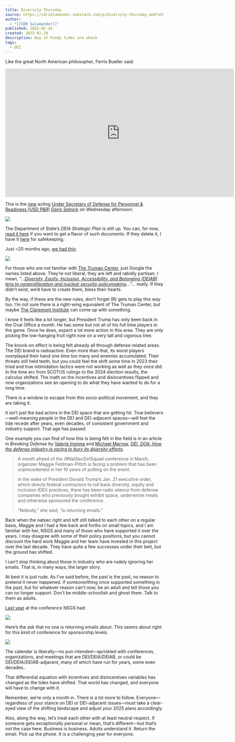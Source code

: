 ```yaml
---
title: Diversity Thursday
source: https://cdrsalamander.substack.com/p/diversity-thursday-ab0?utm_source=post-email-title&publication_id=247761&post_id=157511163&utm_campaign=email-post-title&isFreemail=true&r=7br8e&triedRedirect=true&utm_medium=email
author:
  - "[[CDR Salamander]]"
published: 2025-02-20
created: 2025-02-20
description: Bay of Fundy tides are whack
tags:
  - DEI
---
```

Like the great North American philosopher, Ferris Bueller said:

<iframe src="https://www.youtube-nocookie.com/embed/vsYBtfQ3QDo?start=6&amp;rel=0&amp;autoplay=0&amp;showinfo=0&amp;enablejsapi=0" frameborder="0" loading="lazy" gesture="media" allow="autoplay; fullscreen" allowautoplay="true" allowfullscreen="true" width="728" height="409"></iframe>

This is the [new](https://x.com/DoD_USD_PR/status/1887677582705054159) acting [Under Secretary of Defense for Personnel & Readiness (USD P&R)](https://x.com/DoD_USD_PR/status/1892225899384254737) [Darin Selnick](https://prhome.defense.gov/Home/Leaders/selnick/) on Wednesday afternoon:

![](https://substackcdn.com/image/fetch/w_1456,c_limit,f_auto,q_auto:good,fl_progressive:steep/https%3A%2F%2Fsubstack-post-media.s3.amazonaws.com%2Fpublic%2Fimages%2F24452708-b27d-4f10-b42e-cae6687952e1_1278x546.png)

The Department of State’s *DEIA Strategic Plan* is still up. You can, for now, [read it here](https://www.state.gov/wp-content/uploads/2022/09/22-01643_DEIA-StrategicPlan_v6AN-Inaccessible.pdf) if you want to get a flavor of such documents. If they delete it, I have it [here](https://www.scribd.com/document/830337876/22-01643-DEIA-StrategicPlan-v6AN-Inaccessible) for safekeeping.

Just ~20 months ago, [we had this](https://x.com/DoD_USD_PR/status/1664601441690959874):

![](https://substackcdn.com/image/fetch/w_1456,c_limit,f_auto,q_auto:good,fl_progressive:steep/https%3A%2F%2Fsubstack-post-media.s3.amazonaws.com%2Fpublic%2Fimages%2F6d6e7b91-b575-41ca-b5d3-1060fdbb5ce8_1290x1482.png)

For those who are not familiar with [The Truman Center](https://www.trumancenter.org/), just Google the names listed above. They’re not liberal, they are left and rabidly partisan. I mean, “…*[Diversity, Equity, Inclusion, Accessibility, and Belonging (DEIAB) lens to nonproliferation and nuclear security policymaking](https://www.trumancenter.org/issues/nuclear-nonproliferation)…*“… really. If they didn’t exist, we’d have to create them, bless their hearts.

By the way, if these are the new rules, don’t forget (R) gets to play this way too. I’m not sure there is a right-wing equivalent of The Truman Center, but maybe [The Claremont Institute](https://www.claremont.org/) can come up with something.

I know it feels like a lot longer, but President Trump has only been back in the Oval Office a month. He has some but not all of his full time players in the game. Once he does, expect a lot more action in this area. They are only picking the low-hanging fruit right now on a very tall and vigorous tree.

The knock-on effect is being felt already all through defense related areas. The DEI brand is radioactive. Even more than that, its worst players overplayed their hand one time too many and enemies accumulated. Their threats still held teeth, but you could feel the shift some time in 2023 their tried and true intimidation tactics were not working as well as they once did. In the time arc from SCOTUS rulings to the 2024 election results, the calculus shifted. The math on the incentives and disincentives flipped and now organizations see an opening to do what they have wanted to do for a long time.

There is a window to escape from this socio-political movement, and they are taking it.

It isn’t just the bad actors in the DEI space that are getting hit. True believers—well-meaning people in the DEI and DEI-adjacent spaces—will feel the tide recede after years, even decades, of consistent government and industry support. That age has passed.

One example you can find of how this is being felt in the field is in an article in *Breaking Defense* by [Valerie Insinna](https://x.com/ValerieInsinna) and [Michael Marrow](https://x.com/michaeldmarrow), *[DEI, DOA: How the defense industry is racing to bury its diversity efforts](https://breakingdefense.com/2025/02/dei-doa-how-the-defense-industry-is-racing-to-bury-its-diversity-efforts/).*

> A month ahead of the /#NatSecGirlSquad conference in March, organizer Maggie Feldman-Piltch is facing a problem that has been unprecedented in her 10 years of putting on the event.
> 
> In the wake of President Donald Trump’s Jan. 21 executive order, which directs federal contractors to roll back diversity, equity and inclusion (DEI) practices, there has been radio silence from defense companies who previously bought exhibit space, underwrote meals and otherwise sponsored the conference.
> 
> “Nobody,” she said, “is returning emails.”

Back when the natsec right and left still talked to each other on a regular basis, Maggie and I had a few back and forths on small topics, and I am familiar with her, NSGS and many of those who have supported it over the years. I may disagree with some of their policy positions, but you cannot discount the hard work Maggie and her team have invested in this project over the last decade. They have quite a few successes under their belt, but the ground has shifted.

I can’t stop thinking about those in industry who are rudely ignoring her emails. That is, in many ways, the larger story.

At best it is just rude. As I’ve said before, the past is the past, no reason to pretend it never happened. If someone/thing once supported something in the past, but for whatever reason can’t now, be an adult and tell those you can no longer support. Don’t be middle-schoolish and ghost them. Talk to them as adults.

[Last year](https://www.nsgscon.com/partnershipsinfo) at the conference NSGS had:

![](https://substackcdn.com/image/fetch/w_1456,c_limit,f_auto,q_auto:good,fl_progressive:steep/https%3A%2F%2Fsubstack-post-media.s3.amazonaws.com%2Fpublic%2Fimages%2F6af1f5b9-7561-4083-bb02-21fb92a978d7_586x510.png)

Here’s the ask that no one is returning emails about. This seems about right for this kind of conference for sponsorship levels.

![](https://substackcdn.com/image/fetch/w_1456,c_limit,f_auto,q_auto:good,fl_progressive:steep/https%3A%2F%2Fsubstack-post-media.s3.amazonaws.com%2Fpublic%2Fimages%2F7aff8378-bc00-4d96-8195-1ec1d7eed6db_1540x1016.png)

The calendar is liberally—no pun intended—sprinkled with conferences, organizations, and meetings that are DEI/DEIA/DEIAB, or could be DEI/DEIA/DEIAB-adjacent, many of which have run for years, some even decades..

That differential equation with incentives and disincentives variables has changed as the tides have shifted. That world has changed, and everyone will have to change with it.

Remember, we’re only a month in. There is a lot more to follow. Everyone—regardless of your stance on DEI or DEI-adjacent issues—must take a clear-eyed view of the shifting landscape and adjust your 2025 plans accordingly.

Also, along the way, let’s treat each other with at least neutral respect. If someone gets exceptionally personal or mean, that’s different—but that’s not the case here. Business is business. Adults understand it. Return the email. Pick up the phone. It is a challenging year for everyone.

